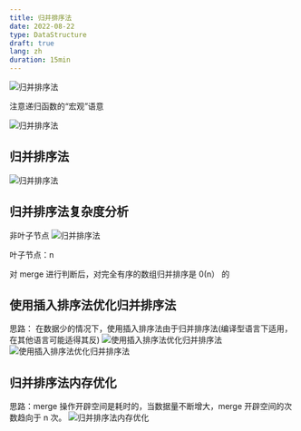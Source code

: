 ```yaml
---
title: 归并排序法
date: 2022-08-22
type: DataStructure
draft: true
lang: zh
duration: 15min
---
```


![归并排序法](/public/images/data-structure/5-1.png)

注意递归函数的“宏观”语意

![归并排序法](/public/images/data-structure/5-2.png)

## 归并排序法

![归并排序法](/public/images/data-structure/5-4.png)

## 归并排序法复杂度分析

非叶子节点
![归并排序法](/public/images/data-structure/5-3.png)

叶子节点：n

对 merge 进行判断后，对完全有序的数组归并排序是 0(n） 的

## 使用插入排序法优化归并排序法

思路： 在数据少的情况下，使用插入排序法由于归并排序法(编译型语言下适用，在其他语言可能适得其反)
![使用插入排序法优化归并排序法](/public/images/data-structure/5-5.png)
![使用插入排序法优化归并排序法](/public/images/data-structure/5-6.png)

## 归并排序法内存优化

思路：merge 操作开辟空间是耗时的，当数据量不断增大，merge 开辟空间的次数趋向于 n 次。
![归并排序法内存优化](/public/images/data-structure/5-7.png)
